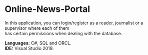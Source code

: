 # Online-News-Portal
In this application, you can login/register as a reader, journalist or a supervisor where each of them  
has certain permissions when dealing with the database. 

**Languages:**   C#, SQL and ORCL.  
**IDE:**   Visual Studio 2019.


